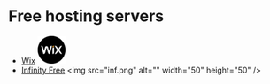 # Free hosting servers
- [Wix](https://www.wix.com/) <img src="wix.png" alt="" width="50" height="50" /> 
- [Infinity Free]([https://www.wix.com/](https://www.infinityfree.com/)) <img src="inf.png" alt="" width="50" height="50" />
